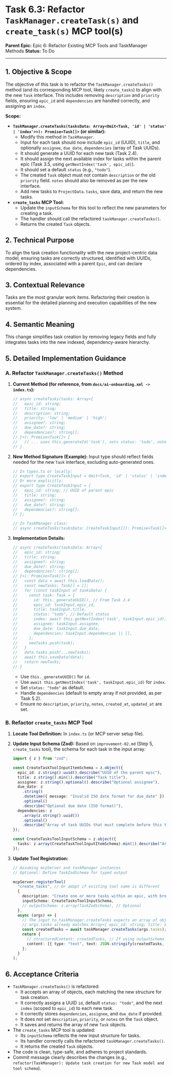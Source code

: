 # Task 6.3: Refactor `TaskManager.createTask(s)` and `create_task(s)` MCP tool(s)

**Parent Epic:** Epic 6: Refactor Existing MCP Tools and TaskManager Methods
**Status:** To Do

---

## 1. Objective & Scope

The objective of this task is to refactor the `TaskManager.createTasks()` method (and its corresponding MCP tool, likely `create_tasks`) to align with the new `Task` interface. This includes removing `description` and `priority` fields, ensuring `epic_id` and `dependencies` are handled correctly, and assigning an `index`.

**Scope:**

- **`TaskManager.createTasks(tasksData: Array<Omit<Task, 'id' | 'status' | 'index'>>): Promise<Task[]>` (or similar):**
  - Modify this method in `TaskManager`.
  - Input for each task should now include `epic_id` (UUID), `title`, and optionally `assignee`, `due_date`, `dependencies` (array of Task UUIDs).
  - It should generate a UUID for each new task (Task 2.4).
  - It should assign the next available index for tasks within the parent epic (Task 3.5, using `getNextIndex('task', epic_id)`).
  - It should set a default `status` (e.g., `"todo"`).
  - The created `Task` object must not contain `description` or the old `priority` field. `notes` should also be removed as per the new interface.
  - Add new tasks to `ProjectData.tasks`, save data, and return the new tasks.
- **`create_tasks` MCP Tool:**
  - Update the `inputSchema` for this tool to reflect the new parameters for creating a task.
  - The handler should call the refactored `taskManager.createTasks()`.
  - Returns the created `Task` objects.

## 2. Technical Purpose

To align the task creation functionality with the new project-centric data model, ensuring tasks are correctly structured, identified with UUIDs, ordered by index, associated with a parent `Epic`, and can declare dependencies.

## 3. Contextual Relevance

Tasks are the most granular work items. Refactoring their creation is essential for the detailed planning and execution capabilities of the new system.

## 4. Semantic Meaning

This change simplifies task creation by removing legacy fields and fully integrates tasks into the new indexed, dependency-aware hierarchy.

## 5. Detailed Implementation Guidance

### A. Refactor `TaskManager.createTasks()` Method

1.  **Current Method (for reference, from `docs/ai-onboarding.xml -> index.ts`):**

    ```typescript
    // async createTasks(tasks: Array<{
    //   epic_id: string;
    //   title: string;
    //   description: string;
    //   priority: 'low' | 'medium' | 'high';
    //   assignee?: string;
    //   due_date?: string;
    //   dependencies?: string[];
    // }>): Promise<Task[]> {
    //   // ... uses this.generateId('task'), sets status: 'todo', notes: [], created_at, updated_at ...
    // }
    ```

2.  **New Method Signature (Example):**
    Input type should reflect fields needed for the new `Task` interface, excluding auto-generated ones.

    ```typescript
    // In types.ts or locally:
    // export type CreateTaskInput = Omit<Task, 'id' | 'status' | 'index'>;
    // Or more explicitly:
    // export type CreateTaskInput = {
    //   epic_id: string; // UUID of parent epic
    //   title: string;
    //   assignee?: string;
    //   due_date?: string;
    //   dependencies?: string[];
    // };

    // In TaskManager class:
    // async createTasks(tasksData: CreateTaskInput[]): Promise<Task[]> {
    ```

3.  **Implementation Details:**
    ```typescript
    // async createTasks(tasksData: Array<{
    //   epic_id: string;
    //   title: string;
    //   assignee?: string;
    //   due_date?: string;
    //   dependencies?: string[];
    // }>): Promise<Task[]> {
    //   const data = await this.loadData();
    //   const newTasks: Task[] = [];
    //   for (const taskInput of tasksData) {
    //     const task: Task = {
    //       id: this._generateUUID(), // From Task 2.4
    //       epic_id: taskInput.epic_id,
    //       title: taskInput.title,
    //       status: "todo", // Default status
    //       index: await this.getNextIndex('task', taskInput.epic_id), // From Task 3.5
    //       assignee: taskInput.assignee,
    //       due_date: taskInput.due_date,
    //       dependencies: taskInput.dependencies || [],
    //     };
    //     newTasks.push(task);
    //   }
    //   data.tasks.push(...newTasks);
    //   await this.saveData(data);
    //   return newTasks;
    // }
    ```
    - Use `this._generateUUID()` for `id`.
    - Use `await this.getNextIndex('task', taskInput.epic_id)` for `index`.
    - Set `status: "todo"` as default.
    - Handle `dependencies` (default to empty array if not provided, as per Task 5.2).
    - Ensure no `description`, `priority`, `notes`, `created_at`, `updated_at` are set.

### B. Refactor `create_tasks` MCP Tool

1.  **Locate Tool Definition:** In `index.ts` (or MCP server setup file).

2.  **Update Input Schema (Zod):**
    Based on `improvement-02.md` (Step 5, `create_tasks` tool), the schema for each task in the input array:

    ```typescript
    import { z } from "zod";

    const CreateTaskToolInputItemSchema = z.object({
      epic_id: z.string().uuid().describe("UUID of the parent epic"),
      title: z.string().min(1).describe("Task title"),
      assignee: z.string().optional().describe("Optional assignee"),
      due_date: z
        .string()
        .datetime({ message: "Invalid ISO date format for due_date" })
        .optional()
        .describe("Optional due date (ISO format)"),
      dependencies: z
        .array(z.string().uuid())
        .optional()
        .describe("Array of task UUIDs that must complete before this task"),
    });

    const CreateTasksToolInputSchema = z.object({
      tasks: z.array(CreateTaskToolInputItemSchema).min(1).describe("Array of tasks to create"),
    });
    ```

3.  **Update Tool Registration:**

    ```typescript
    // Assuming mcpServer and taskManager instances
    // Optional: Define TaskZodSchema for typed output

    mcpServer.registerTool(
      "create_tasks", // Or adapt if existing tool name is different
      {
        description: "Create one or more tasks within an epic, with broad dependency modeling.",
        inputSchema: CreateTasksToolInputSchema,
        // outputSchema: z.array(TaskZodSchema), // Optional
      },
      async (args) => {
        // The input to taskManager.createTasks expects an array of objects matching its new parameter type
        // args.tasks already matches Array<{ epic_id: string; title: string; ... }>
        const createdTasks = await taskManager.createTasks(args.tasks);
        return {
          // structuredContent: createdTasks, // If using outputSchema
          content: [{ type: "text", text: JSON.stringify(createdTasks, null, 2) }],
        };
      }
    );
    ```

## 6. Acceptance Criteria

- `TaskManager.createTasks()` is refactored:
  - It accepts an array of objects, each matching the new structure for task creation.
  - It correctly assigns a UUID `id`, default `status: "todo"`, and the next `index` (scoped to `epic_id`) to each new task.
  - It correctly stores `dependencies`, `assignee`, and `due_date` if provided.
  - It does not set `description`, `priority`, or `notes` on the `Task` object.
  - It saves and returns the array of new `Task` objects.
- The `create_tasks` MCP tool is updated:
  - Its `inputSchema` reflects the new input structure for tasks.
  - Its handler correctly calls the refactored `taskManager.createTasks()`.
  - It returns the created `Task` objects.
- The code is clean, type-safe, and adheres to project standards.
- Commit message clearly describes the changes (e.g., `refactor(TaskManager): Update task creation for new Task model and tool schema`).

